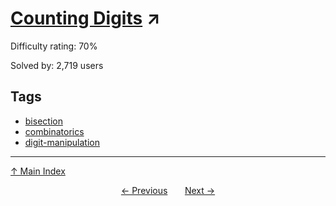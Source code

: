 # [Counting Digits](https://projecteuler.net/problem=156) ↗️

Difficulty rating: 70%

Solved by: 2,719 users
## Tags

- [bisection](../tags/bisection.md)
- [combinatorics](../tags/combinatorics.md)
- [digit-manipulation](../tags/digit-manipulation.md)



---

[↑ Main Index](../README.md)


<div align=center><a href='155.md'>← Previous</a> &nbsp;&nbsp; &nbsp;&nbsp;  <a href='157.md'>Next →</a></div>
